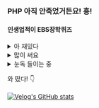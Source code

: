 
### PHP 아직 안죽었거든요! 흥!
#### 인생업적이 EBS장학퀴즈
<details>
  <summary>
  아 재밌다
  </summary>
  <br>
  <code><img height="35" src="https://skills.thijs.gg/icons?i=kotlin&theme=light"></code>
  <code><img height="35" src="https://skills.thijs.gg/icons?i=flutter&theme=light"></code>
  <code><img height="35" src="https://skills.thijs.gg/icons?i=php&theme=light"></code>
  <code><img height="35" src="https://skills.thijs.gg/icons?i=python&theme=light"></code>
</details>

<details>
  <summary>
  많이 써요
  </summary>
  <br>
  <code><img height="35" src="https://skills.thijs.gg/icons?i=eclipse&theme=light"></code>
  <code><img height="35" src="https://skills.thijs.gg/icons?i=vscode&theme=light"></code>
  <code><img height="35" src="https://skills.thijs.gg/icons?i=androidstudio&theme=light"></code>
  <code><img height="35" src="https://skills.thijs.gg/icons?i=github&theme=light"></code>
</details>

<details>
  <summary>
  눈독 들이는 중
  </summary>
  <br>
  <code><img height="35" src="https://skills.thijs.gg/icons?i=spring&theme=light"></code>
  <code><img height="35" src="https://skills.thijs.gg/icons?i=django&theme=light"></code>
  <code><img height="35" src="https://skills.thijs.gg/icons?i=go&theme=light"></code>
  <code><img height="35" src="https://skills.thijs.gg/icons?i=laravel&theme=light"></code>
</details>

와 떴다! 👇<br><br>
[![Velog's GitHub stats](https://velog-readme-stats.vercel.app/api?name=de-quei)](https://velog.io/@de-quei/posts)
